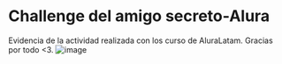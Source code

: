 # Challenge del amigo secreto-Alura
Evidencia de la actividad realizada con los curso de AluraLatam. Gracias por todo <3.
![image](https://github.com/user-attachments/assets/bc3dfa2f-f5a5-48d7-b673-7861668b23bd)
